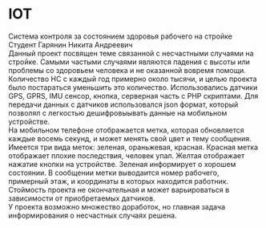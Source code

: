 # IOT
Система контроля за состоянием здоровья рабочего на стройке  
Студент Гарянин Никита Андреевич  
  Данный проект посвящен теме связанной с несчастными случаями на стройке. Самыми частыми случаями являются падения с высоты или проблемы со здоровьем человека и не оказанной вовремя помощи. Количество НС с каждый год примерно около тысячи, и целью проекта было постараться уменьшить это количество. 
  Использовались датчики GPS, GPRS, IMU сенсор, кнопка, серверная часть с PHP скриптами. Для передачи данных с датчиков использовался json формат, который позволял с легкостью дешифровыывать данные на мобильном устройстве.  
  На мобильном телефоне отображается метка, которая обновляется каждые восемь секунд, и может менять свой цвет и тему сообщения. Имеется три вида меток: зеленая, ораньжевая, красная. Красная метка отображает плохие последствия, человек упал. Желтая отображает нажатие кнопки на устройстве. Зеленая информирует о хорошем состоянии. В сообщении метки выводаится номер рабочего, примерный этаж, и координаты в которых находится работник.  
  Стоймость проекта не окончательная и может варьироваться в зависимости от приобретаемых датчиков.  
  У проекта возможно множество доработок, но главная задача информирования о несчастных случаях решена.
  
  


